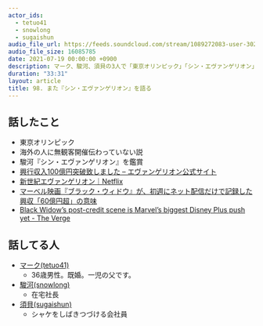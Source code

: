 ```yaml
---
actor_ids:
  - tetuo41
  - snowlong
  - sugaishun
audio_file_url: https://feeds.soundcloud.com/stream/1089272083-user-302747142-yarukinai-98-2021-07-19.mp3
audio_file_size: 16085785
date: 2021-07-19 00:00:00 +0900
description: マーク、駿河、須貝の3人で「東京オリンピック」「シン・エヴァンゲリオン」「ブラック・ウィドウ」について話しました。
duration: "33:31"
layout: article
title: 98. また『シン・エヴァンゲリオン』を語る
---
```


## 話したこと
- 東京オリンピック
- 海外の人に無観客開催伝わっていない説
- 駿河『シン・エヴァンゲリオン』を鑑賞
- [興行収入100億円突破致しました – エヴァンゲリオン公式サイト](https://www.evangelion.co.jp/news/0713_100/)
- [新世紀エヴァンゲリオン｜Netflix](https://www.netflix.com/jp/title/81033445)
- [マーベル映画『ブラック・ウィドウ』が、初週にネット配信だけで記録した興収「60億円超」の意味](https://wired.jp/2021/07/14/black-widow-disney-box-office/)
- [Black Widow’s post-credit scene is Marvel’s biggest Disney Plus push yet - The Verge](https://www.theverge.com/22567297/black-widows-post-credit-scene-explained-marvel-disney-plus)

## 話してる人
- [マーク(tetuo41)](https://twitter.com/tetuo41)
  - 36歳男性。既婚。一児の父です。
- [駿河(snowlong)](https://twitter.com/_snowlong)
  - 在宅社長
- [須貝(sugaishun)](https://twitter.com/sugaishun)
  - シャケをしばきつづける会社員
